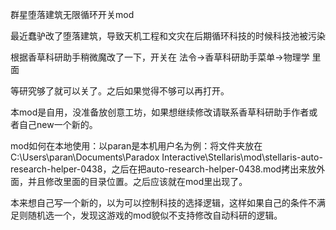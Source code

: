 群星堕落建筑无限循环开关mod

最近蠢驴改了堕落建筑，导致天机工程和文灾在后期循环科技的时候科技池被污染

根据香草科研助手稍微魔改了一下，开关在 法令->香草科研助手菜单->物理学 里面

等研究够了就可以关了。之后如果觉得不够可以再打开。

本mod是自用，没准备放创意工坊，如果想继续修改请联系香草科研助手作者或者自己new一个新的。

mod如何在本地使用：以paran是本机用户名为例：将文件夹放在C:\Users\paran\Documents\Paradox Interactive\Stellaris\mod\stellaris-auto-research-helper-0438，之后在把auto-research-helper-0438.mod拷出来放外面，并且修改里面的目录位置。之后应该就在mod里出现了。

本来想自己写一个新的，以为可以控制科技的选择逻辑，这样如果自己的条件不满足则随机选一个，发现这游戏的mod貌似不支持修改自动科研的逻辑。

